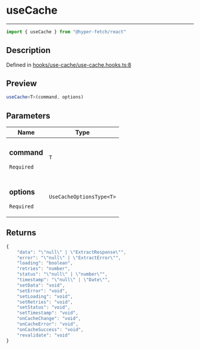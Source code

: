 

# useCache

<div class="api-docs__separator" data-reactroot="">

---

</div><div class="api-docs__import" data-reactroot="">

```ts
import { useCache } from "@hyper-fetch/react"
```

</div><div class="api-docs__section">

## Description

</div><div class="api-docs__description"><span class="api-docs__do-not-parse">



</span></div><p class="api-docs__definition">

Defined in [hooks/use-cache/use-cache.hooks.ts:8](https://github.com/BetterTyped/hyper-fetch/blob/479dcad6/packages/react/src/hooks/use-cache/use-cache.hooks.ts#L8)

</p><div class="api-docs__section">

## Preview

</div><div class="api-docs__preview fn">

```ts
useCache<T>(command, options)
```

</div><div class="api-docs__section">

## Parameters

</div><div class="api-docs__parameters"><table><thead><tr><th>Name</th><th>Type</th></tr></thead><tbody><tr param-data="command"><td class="api-docs__param-name required">

### command 

`Required`

</td><td class="api-docs__param-type">

`T`

</td></tr><tr param-data="options"><td class="api-docs__param-name required">

### options 

`Required`

</td><td class="api-docs__param-type">

`UseCacheOptionsType<T>`

</td></tr></tbody></table></div><div class="api-docs__section">

## Returns

</div><div class="api-docs__returns">

```ts
{
    "data": "\"null\" | \"ExtractResponse\"",
    "error": "\"null\" | \"ExtractError\"",
    "loading": "boolean",
    "retries": "number",
    "status": "\"null\" | \"number\"",
    "timestamp": "\"null\" | \"Date\"",
    "setData": "void",
    "setError": "void",
    "setLoading": "void",
    "setRetries": "void",
    "setStatus": "void",
    "setTimestamp": "void",
    "onCacheChange": "void",
    "onCacheError": "void",
    "onCacheSuccess": "void",
    "revalidate": "void"
}
```

</div>